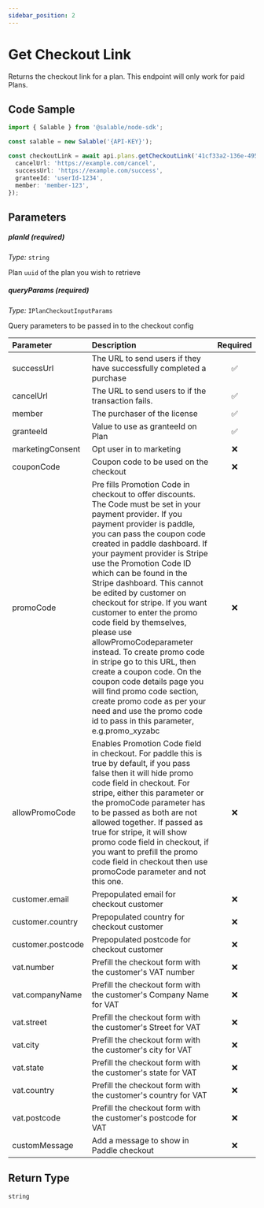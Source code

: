 ```yaml
---
sidebar_position: 2
---
```


# Get Checkout Link

Returns the checkout link for a plan. This endpoint will only work for paid Plans.

## Code Sample

```typescript
import { Salable } from '@salable/node-sdk';

const salable = new Salable('{API-KEY}');

const checkoutLink = await api.plans.getCheckoutLink('41cf33a2-136e-4959-b5c7-73889ab94eff', {
  cancelUrl: 'https://example.com/cancel',
  successUrl: 'https://example.com/success',
  granteeId: 'userId-1234',
  member: 'member-123',
});
```

## Parameters

##### planId (_required_)

_Type:_ `string`

Plan `uuid` of the plan you wish to retrieve

##### queryParams (_required_)

_Type:_ `IPlanCheckoutInputParams`

Query parameters to be passed in to the checkout config

| **Parameter**     | **Description**                                                                                                                                                                                                                                                                                                                                                                                                                                                                                                                                                                                                                                                                                                                            | **Required** |
| :---------------- | :----------------------------------------------------------------------------------------------------------------------------------------------------------------------------------------------------------------------------------------------------------------------------------------------------------------------------------------------------------------------------------------------------------------------------------------------------------------------------------------------------------------------------------------------------------------------------------------------------------------------------------------------------------------------------------------------------------------------------------------- | :----------: |
| successUrl        | The URL to send users if they have successfully completed a purchase                                                                                                                                                                                                                                                                                                                                                                                                                                                                                                                                                                                                                                                                       |      ✅      |
| cancelUrl         | The URL to send users to if the transaction fails.                                                                                                                                                                                                                                                                                                                                                                                                                                                                                                                                                                                                                                                                                         |      ✅      |
| member            | The purchaser of the license                                                                                                                                                                                                                                                                                                                                                                                                                                                                                                                                                                                                                                                                                                               |      ✅      |
| granteeId         | Value to use as granteeId on Plan                                                                                                                                                                                                                                                                                                                                                                                                                                                                                                                                                                                                                                                                                                          |      ✅      |
| marketingConsent  | Opt user in to marketing                                                                                                                                                                                                                                                                                                                                                                                                                                                                                                                                                                                                                                                                                                                   |      ❌      |
| couponCode        | Coupon code to be used on the checkout                                                                                                                                                                                                                                                                                                                                                                                                                                                                                                                                                                                                                                                                                                     |      ❌      |
| promoCode         | Pre fills Promotion Code in checkout to offer discounts. The Code must be set in your payment provider. If you payment provider is paddle, you can pass the coupon code created in paddle dashboard. If your payment provider is Stripe use the Promotion Code ID which can be found in the Stripe dashboard. This cannot be edited by customer on checkout for stripe. If you want customer to enter the promo code field by themselves, please use allowPromoCodeparameter instead. To create promo code in stripe go to this URL, then create a coupon code. On the coupon code details page you will find promo code section, create promo code as per your need and use the promo code id to pass in this parameter, e.g.promo_xyzabc |      ❌      |
| allowPromoCode    | Enables Promotion Code field in checkout. For paddle this is true by default, if you pass false then it will hide promo code field in checkout. For stripe, either this parameter or the promoCode parameter has to be passed as both are not allowed together. If passed as true for stripe, it will show promo code field in checkout, if you want to prefill the promo code field in checkout then use promoCode parameter and not this one.                                                                                                                                                                                                                                                                                            |      ❌      |
| customer.email    | Prepopulated email for checkout customer                                                                                                                                                                                                                                                                                                                                                                                                                                                                                                                                                                                                                                                                                                   |      ❌      |
| customer.country  | Prepopulated country for checkout customer                                                                                                                                                                                                                                                                                                                                                                                                                                                                                                                                                                                                                                                                                                 |      ❌      |
| customer.postcode | Prepopulated postcode for checkout customer                                                                                                                                                                                                                                                                                                                                                                                                                                                                                                                                                                                                                                                                                                |      ❌      |
| vat.number        | Prefill the checkout form with the customer's VAT number                                                                                                                                                                                                                                                                                                                                                                                                                                                                                                                                                                                                                                                                                   |      ❌      |
| vat.companyName   | Prefill the checkout form with the customer's Company Name for VAT                                                                                                                                                                                                                                                                                                                                                                                                                                                                                                                                                                                                                                                                         |      ❌      |
| vat.street        | Prefill the checkout form with the customer's Street for VAT                                                                                                                                                                                                                                                                                                                                                                                                                                                                                                                                                                                                                                                                               |      ❌      |
| vat.city          | Prefill the checkout form with the customer's city for VAT                                                                                                                                                                                                                                                                                                                                                                                                                                                                                                                                                                                                                                                                                 |      ❌      |
| vat.state         | Prefill the checkout form with the customer's state for VAT                                                                                                                                                                                                                                                                                                                                                                                                                                                                                                                                                                                                                                                                                |      ❌      |
| vat.country       | Prefill the checkout form with the customer's country for VAT                                                                                                                                                                                                                                                                                                                                                                                                                                                                                                                                                                                                                                                                              |      ❌      |
| vat.postcode      | Prefill the checkout form with the customer's postcode for VAT                                                                                                                                                                                                                                                                                                                                                                                                                                                                                                                                                                                                                                                                             |      ❌      |
| customMessage     | Add a message to show in Paddle checkout                                                                                                                                                                                                                                                                                                                                                                                                                                                                                                                                                                                                                                                                                                   |      ❌      |

## Return Type

`string`
